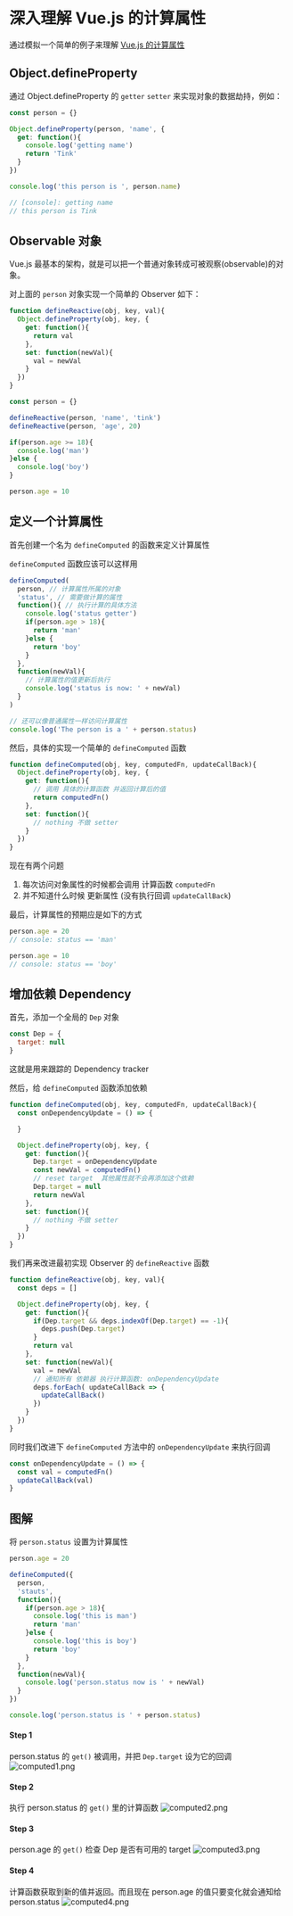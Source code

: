 # 深入理解 Vue.js 的计算属性

通过模拟一个简单的例子来理解 [Vue.js 的计算属性](https://vuejs.org/v2/guide/computed.html)

## Object.defineProperty

通过 Object.defineProperty 的 `getter` `setter` 来实现对象的数据劫持，例如：

```js
const person = {}

Object.defineProperty(person, 'name', {
  get: function(){
    console.log('getting name')
    return 'Tink'
  }
})

console.log('this person is ', person.name)

// [console]: getting name
// this person is Tink

```

## Observable 对象

Vue.js 最基本的架构，就是可以把一个普通对象转成可被观察(observable)的对象。

对上面的 `person` 对象实现一个简单的 Observer 如下：

```js
function defineReactive(obj, key, val){
  Object.defineProperty(obj, key, {
    get: function(){
      return val
    },
    set: function(newVal){
      val = newVal
    }
  })
}

const person = {}

defineReactive(person, 'name', 'tink')
defineReactive(person, 'age', 20)

if(person.age >= 18){
  console.log('man')
}else {
  console.log('boy')
}

person.age = 10

```

## 定义一个计算属性

首先创建一个名为 `defineComputed` 的函数来定义计算属性

`defineComputed` 函数应该可以这样用

```js
defineComputed(
  person, // 计算属性所属的对象
  'status', // 需要做计算的属性
  function(){ // 执行计算的具体方法
    console.log('status getter')
    if(person.age > 18){
      return 'man'
    }else {
      return 'boy'
    }
  },
  function(newVal){
    // 计算属性的值更新后执行
    console.log('status is now: ' + newVal)
  }
)

// 还可以像普通属性一样访问计算属性
console.log('The person is a ' + person.status)
```

然后，具体的实现一个简单的 `defineComputed` 函数

```js
function defineComputed(obj, key, computedFn, updateCallBack){
  Object.defineProperty(obj, key, {
    get: function(){
      // 调用 具体的计算函数 并返回计算后的值
      return computedFn()
    },
    set: function(){
      // nothing 不做 setter
    }
  })
}
```

现在有两个问题

1. 每次访问对象属性的时候都会调用 计算函数 `computedFn`
2. 并不知道什么时候 更新属性 (没有执行回调 `updateCallBack`)


最后，计算属性的预期应是如下的方式

```js
person.age = 20
// console: status == 'man'

person.age = 10
// console: status == 'boy'

```

## 增加依赖 Dependency

首先，添加一个全局的 `Dep` 对象

```js
const Dep = {
  target: null
}
```

这就是用来跟踪的 Dependency tracker 

然后，给 `defineComputed` 函数添加依赖

```js
function defineComputed(obj, key, computedFn, updateCallBack){
  const onDependencyUpdate = () => {

  }

  Object.defineProperty(obj, key, {
    get: function(){
      Dep.target = onDependencyUpdate
      const newVal = computedFn()
      // reset target  其他属性就不会再添加这个依赖
      Dep.target = null
      return newVal
    },
    set: function(){
      // nothing 不做 setter
    }
  })
}

```

我们再来改进最初实现 Observer 的 `defineReactive` 函数

```js
function defineReactive(obj, key, val){
  const deps = []

  Object.defineProperty(obj, key, {
    get: function(){
      if(Dep.target && deps.indexOf(Dep.target) == -1){
        deps.push(Dep.target)
      }
      return val
    },
    set: function(newVal){
      val = newVal
      // 通知所有 依赖器 执行计算函数: onDependencyUpdate 
      deps.forEach( updateCallBack => {
        updateCallBack()
      })
    }
  })
}

```

同时我们改进下 `defineComputed` 方法中的 `onDependencyUpdate` 来执行回调

```js
const onDependencyUpdate = () => {
  const val = computedFn()
  updateCallBack(val)
}
```

## 图解

将 `person.status` 设置为计算属性

```js
person.age = 20

defineComputed({
  person,
  'stauts',
  function(){
    if(person.age > 18){
      console.log('this is man')
      return 'man'
    }else {
      console.log('this is boy')
      return 'boy'
    }
  },
  function(newVal){
    console.log('person.status now is ' + newVal)
  }
})

console.log('person.status is ' + person.status)

```

#### Step 1

person.status 的 `get()` 被调用，并把 `Dep.target` 设为它的回调
![computed1.png](https://raw.githubusercontent.com/ccforward/cc/master/Blog/pic/computed1.png)

#### Step 2

执行 person.status 的 `get()` 里的计算函数
![computed2.png](https://raw.githubusercontent.com/ccforward/cc/master/Blog/pic/computed2.png)

#### Step 3

person.age 的 `get()` 检查 Dep 是否有可用的 target
![computed3.png](https://raw.githubusercontent.com/ccforward/cc/master/Blog/pic/computed3.png)

#### Step 4

计算函数获取到新的值并返回。而且现在 person.age 的值只要变化就会通知给 person.status
![computed4.png](https://raw.githubusercontent.com/ccforward/cc/master/Blog/pic/computed4.png)




